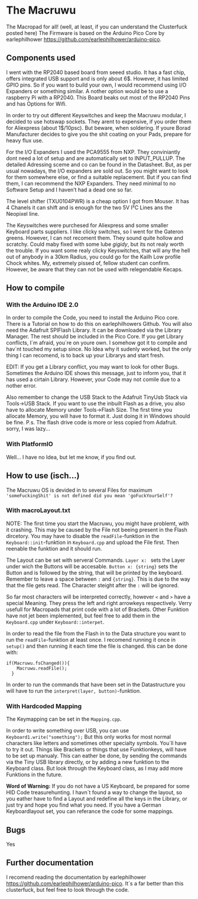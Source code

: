 # The Macruwu
The Macropad for all! (well, at least, if you can understand the Clusterfuck posted here)
The Firmware is based on the Arduino Pico Core by earlephilhower https://github.com/earlephilhower/arduino-pico. 

## Components used

I went with the RP2040 based board from seeed studio. It has a fast chip, offers integrated USB support and is only about 6$. However, it has limited GPIO pins. So if you want to build your own, I would recommend using I/O Expanders or something similar. A nother option would be to use a raspberry Pi with a RP2040. This Board beaks out most of the RP2040 Pins and has Options for Wifi.

In order to try out different Keyswitches and keep the Macruwu modular, I decided to use hotswap sockets. They arent to expensive, if you order them for Aliexpress (about 1\$/10psc). But beware, when soldering. If youre Borad Manufacturer decides to give you the shit coating on your Pads, prepare for heavy flux use.

For the I/O Expanders I used the PCA9555 from NXP. They conviniantly dont need a lot of setup and are automatically set to INPUT_PULLUP. The detailed Adressing sceme and co can be found in the Datasheet. But, as per usual nowadays, the I/O expanders are sold out. So you might want to look for them somewhere else, or find a suitable replacement. But if you can find them, I can recommend the NXP Expanders. They need minimal to no Software Setup and I haven’t had a dead one so far.

The level shifter (TXU0104PWR) is a cheap option I got from Mouser. It has 4 Chanels it can shift and is enough for the two 5V I²C Lines ans the Neopixel line.

The Keyswitches were purchesed for Aliexpress and some smaller Keyboard parts suppliers. I like clicky switches, so I went for the Gateron greens. However, I can not recoment them. They sound quite hollow and scratchy. Could maby fixed with some lube *gigidy*, but its not realy worth the trouble. 
If you want some realy clicky Keyswitches, that will any the hell out of anybody in a 30km Radius, you could go for the Kailh Low profile Chock whites. My, extremely pissed of, fellow student can confirm. However, be aware that they can not be used with relegendable Kecaps.
## How to compile

### With the Arduino IDE 2.0
In order to compile the Code, you need to install the Arduino Pico core. There is a Tutorial on how to do this on earlephilhowers Github. You will also need the Adafruit SPIFlash Library. It can be downloaded via the Library Manager. The rest should be included in the Pico Core.
If you get Library conflicts, I´m afraid, you´re on youre own. I somehow got it to compile and hav´nt touched my setup since. No Idea why it sudenly worked, but the only thing I can recomend, is to back up your Librarys and start fresh.

EDIT: If you get a Library conflict, you may want to look for other Bugs. Sometimes the Arduino IDE shows this message, just to inform you, that it has used a cirtain Library. However, your Code may not comile due to a nother error.

Also remember to change the USB Stack to the Adafruit TinyUsb Stack via Tools->USB Stack.
If you want to use the inbuilt Flash as a drive, you also have to allocate Memory under Tools->Flash Size. The first time you allocate Memory, you will have to format it. Just doing it in Windows should be fine.
P.s. The flash drive code is more or less copied from Adafruit. sorry, I was lazy...

### With PlatformIO
Well... I have no Idea, but let me know, if you find out.

## How to use (isch...)

The Macruwu OS is devided in to several Files for maximum ```'someFuckingShit' is not defined did you mean 'goFuckYourSelf'?```

### With macroLayout.txt

NOTE: The first time you start the Macruwu, you might have problemt, with it crashing. This may be caused by the File not beeing present in the Flash dircetory. You may have to disable the ```readFile```-funktion in the ```Keyboard::init```-funktion in ```Keyboard.cpp``` and upload the File first. Then reenable the funktion and it should run.

The Layout can be set with serveral Commands. ```Layer x: ``` sets the Layer under wich the Buttons will be accesable. ```Button x: {string}``` sets the Button and is followed by the string, that will be printed by the keyboard. Remember to leave a space between ```:``` and ```{string}```. This is due to the way that the file gets read. The Character steight after the ```:``` will be ignored.

So far most characters will be interpreted correctly, however ```<``` and ```>``` have a special Meaning. They press the left and right arrowkeys respectively. Verry usefull for Macropads that print code with a lot of Brackets. Other Funktion have not jet been implemented, but feel free to add them in the ```Keyboard.cpp``` under ```Keyboard::interpet```.

In order to read the file from the Flash in to the Data structure you want to run the ```readFile```-funktion at least once. I recomend running it once in ```setup()``` and then running it each time the file is changed. this can be done with:
```
if(Macruwu.fsChanged()){
    Macruwu.readFile();
  }
```

In order to run the commands that have been set in the Datastructure you will have to run the ```interpret(layer, button)```-funktion.

### With Hardcoded Mapping
The Keymapping can be set in the ```Mapping.cpp```.

In order to write something over USB, you can use ```Keyboard1.write("something");``` But this only works for most normal characters like letters and sometimes other specialty symbols. You´ll have to try it out. Things like Brackets or things that use Funktionkeys, will have to be set up manualy. This can eather be done, by sending the commands via the Tiny USB library directly, or by adding a new funktion to the Keyboard class. But look through the Keyboard class, as I may add more Funktions in the future.

**Word of Warning:** If you do not have a US Keyboard, be prepared for some HID Code treasurehunting. I havn´t found a way to change the layout, so you eather have to find a Layout and redefine all the keys in the Library, or just try and hope you find what you need. If you have a German Keyboardlayout set, you can referance the code for some mappings.

## Bugs
Yes

## Further documentation
I recomend reading the documentation by earlephilhower https://github.com/earlephilhower/arduino-pico. It´s a far better than this clusterfuck, but feel free to look through the code.
